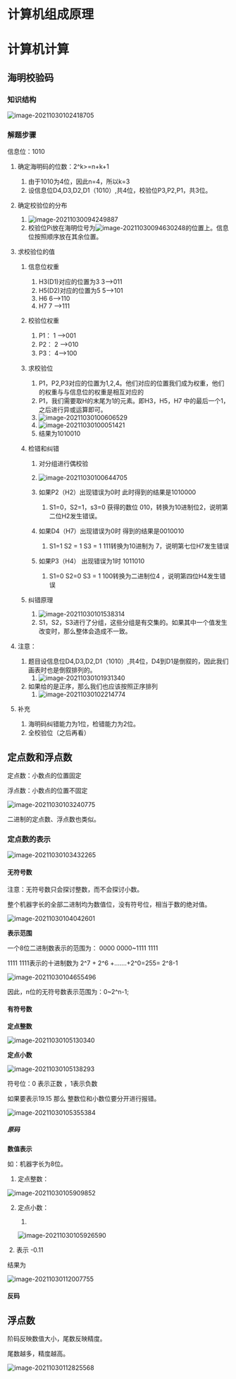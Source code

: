 # 计算机组成原理

# 计算机计算

## 海明校验码

### 知识结构

![image-20211030102418705](https://mynotepicbed.oss-cn-beijing.aliyuncs.com/img/image-20211030102418705.png)

### 解题步骤

信息位：1010

1. 确定海明码的位数：2^k>=n+k+1
   1. 由于1010为4位，因此n=4，所以k=3
   2. 设信息位D4,D3,D2,D1（1010）,共4位，校验位P3,P2,P1，共3位。

2. 确定校验位的分布

   1. ![image-20211030094249887](https://mynotepicbed.oss-cn-beijing.aliyuncs.com/img/image-20211030094249887.png)
   2. 校验位Pi放在海明位号为![image-20211030094630248](https://mynotepicbed.oss-cn-beijing.aliyuncs.com/img/image-20211030094630248.png)的位置上。信息位按照顺序放在其余位置。

3. 求校验位的值

   1. 信息位权重

      1. H3(D1)对应的位置为3    3——>011
      2. H5(D2)对应的位置为5     5——>101
      3. H6    6——>110
      4. H7    7 ——>111

   2. 校验位权重

      1. P1：  1 ——>001
      2. P2：    2 ——>010
      3. P3：     4——>100

   3. 求校验位

      1. P1，P2,P3对应的位置为1,2,4。他们对应的位置我们成为权重，他们的权重与与信息位的权重是相互对应的
      2. P1，我们需要取H的末尾为1的元素。即H3，H5，H7  中的最后一个1，之后进行异或运算即可。
      3. ![image-20211030100606529](https://mynotepicbed.oss-cn-beijing.aliyuncs.com/img/image-20211030100606529.png)
      4. ![image-20211030100051421](https://mynotepicbed.oss-cn-beijing.aliyuncs.com/img/image-20211030100051421.png)
      5. 结果为1010010

   4. 检错和纠错

      1. 对分组进行偶校验
      2. ![image-20211030100644705](C:\Users\DELL\AppData\Roaming\Typora\typora-user-images\image-20211030100644705.png)
      3. 如果P2（H2）出现错误为0时   此时得到的结果是1010000
         1. S1=0，S2=1，s3=0 获得的数位  010，转换为10进制位2，说明第二位H2发生错误。
      4. 如果D4（H7）出现错误为0时  得到的结果是0010010
         1. S1=1  S2 = 1 S3 = 1     111转换为10进制为 7，说明第七位H7发生错误

      5. 如果P3（H4） 出现错误为1时       1011010
         1. S1=0  S2=0 S3 = 1        100转换为二进制位4 ，说明第四位H4发生错误

   5. 纠错原理
      1. ![image-20211030101538314](https://mynotepicbed.oss-cn-beijing.aliyuncs.com/img/image-20211030101538314.png)
      2. S1，S2，S3进行了分组，这些分组是有交集的。如果其中一个值发生改变时，那么整体会造成不一致。

6. 注意：
   1. 题目设信息位D4,D3,D2,D1（1010）,共4位，D4到D1是倒叙的，因此我们画表时也是倒叙排列的。
      1. ![image-20211030101931340](https://mynotepicbed.oss-cn-beijing.aliyuncs.com/img/image-20211030101931340.png)
   2. 如果给的是正序，那么我们也应该按照正序排列
      1. ![image-20211030102214774](https://mynotepicbed.oss-cn-beijing.aliyuncs.com/img/image-20211030102214774.png)
7. 补充
   1. 海明码纠错能力为1位，检错能力为2位。
   2. 全校验位（之后再看）

## 定点数和浮点数

定点数：小数点的位置固定    

浮点数：小数点的位置不固定

![image-20211030103240775](https://mynotepicbed.oss-cn-beijing.aliyuncs.com/img/image-20211030103240775.png)

二进制的定点数、浮点数也类似。

### 定点数的表示

![image-20211030103432265](https://mynotepicbed.oss-cn-beijing.aliyuncs.com/img/image-20211030103432265.png)

#### 无符号数

注意：无符号数只会探讨整数，而不会探讨小数。

整个机器字长的全部二进制均为数值位，没有符号位，相当于数的绝对值。

![image-20211030104042601](https://mynotepicbed.oss-cn-beijing.aliyuncs.com/img/image-20211030104042601.png)

**表示范围**

一个8位二进制数表示的范围为： 0000 0000~1111 1111    

1111 1111表示的十进制数为 2^7 + 2^6 +.......+2^0=255= 2^8-1

![image-20211030104655496](https://mynotepicbed.oss-cn-beijing.aliyuncs.com/img/image-20211030104655496.png)

因此，n位的无符号数表示范围为：0~2^n-1;

#### 有符号数

**定点整数**

![image-20211030105130340](https://mynotepicbed.oss-cn-beijing.aliyuncs.com/img/image-20211030105130340.png)

**定点小数**

![image-20211030105138293](https://mynotepicbed.oss-cn-beijing.aliyuncs.com/img/image-20211030105138293.png)

符号位：0 表示正数  ，1表示负数

如果要表示19.15 那么  整数位和小数位要分开进行报错。

![image-20211030105355384](https://mynotepicbed.oss-cn-beijing.aliyuncs.com/img/image-20211030105355384.png)

##### 原码

**数值表示**

如：机器字长为8位。

1. 定点整数：

![image-20211030105909852](https://mynotepicbed.oss-cn-beijing.aliyuncs.com/img/image-20211030105909852.png)

2. 定点小数：

   1. 

   ![image-20211030105926590](https://mynotepicbed.oss-cn-beijing.aliyuncs.com/img/image-20211030105926590.png)

​         2. 表示  -0.11

结果为

![image-20211030112007755](https://mynotepicbed.oss-cn-beijing.aliyuncs.com/img/image-20211030112007755.png)

#### 反码

## 浮点数

阶码反映数值大小，尾数反映精度。

尾数越多，精度越高。

![image-20211030112825568](https://mynotepicbed.oss-cn-beijing.aliyuncs.com/img/image-20211030112825568.png)
